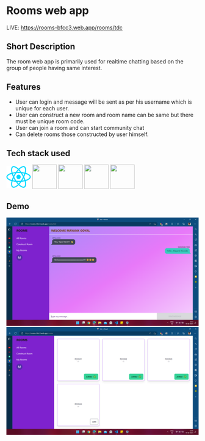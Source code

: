 # Rooms web app

LIVE: https://rooms-bfcc3.web.app/rooms/tdc

## Short Description

The room web app is primarily used for realtime chatting
based on the group of people having same interest.


## Features
- User can login and message will be sent as per his username which is unique for each user. 
- User can construct a new room and room name can be same but there must be unique room code.
- User can join a room and can start community chat
- Can delete rooms those constructed by user himself.

## Tech stack used

<img style='width: 64px;height: 64px ;object-fit: contain;' src='./src/assets/react.svg'/> 
<img style='width: 64px;height: 64px ;object-fit: contain;' src='https://th.bing.com/th/id/OIP.SBX0VJhOOpZbcd3Rj45fHgHaHa?w=154&h=180&c=7&r=0&o=5&dpr=1.3&pid=1.7'/> 
<img style='width: 64px;height: 64px ;object-fit: contain;' src='https://th.bing.com/th/id/OIP.o7c7ftXCLdQDsfE9NkWCvwHaGb?w=168&h=180&c=7&r=0&o=5&dpr=1.3&pid=1.7'/> 
<img style='width: 64px;height: 64px ;object-fit: contain;' src='https://th.bing.com/th/id/OIP.F24Hpc1CvAdlBi0W7qJMSAAAAA?w=169&h=180&c=7&r=0&o=5&dpr=1.3&pid=1.7'/> 
<img style='width: 64px;height: 64px ;object-fit: contain;' src='https://th.bing.com/th/id/OIP.FCKUS9DiRT1qJYj37jBebAEgDY?w=219&h=180&c=7&r=0&o=5&dpr=1.3&pid=1.7'/> 


## Demo



<img src='./src/assets/chatroom.png'/>
<img src='./src/assets/rooms.png'/>


